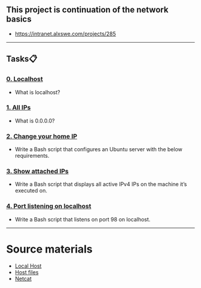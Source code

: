 ## This project is  continuation of the network basics
* https://intranet.alxswe.com/projects/285
---

## Tasks:clipboard:

### [0. Localhost](./0-localhost)
* What is localhost?


### [1. All IPs](./1-wildcard)
* What is 0.0.0.0?


### [2. Change your home IP](./2-change_your_home_IP)
* Write a Bash script that configures an Ubuntu server with the below requirements.


### [3. Show attached IPs](./3-show_attached_IPs)
* Write a Bash script that displays all active IPv4 IPs on the machine it’s executed on.


### [4. Port listening on localhost](./4-port_listening_on_localhost)
* Write a Bash script that listens on port 98 on localhost.

---

# Source materials
* [Local Host](https://en.wikipedia.org/wiki/Localhost)
* [Host files](https://www.makeuseof.com/tag/modify-manage-hosts-file-linux/)
* [Netcat](https://www.thegeekstuff.com/2012/04/nc-command-examples/)

